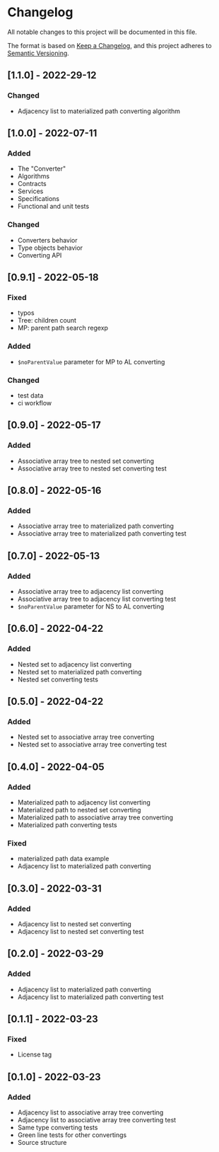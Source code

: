 # Changelog

All notable changes to this project will be documented in this file.

The format is based on [Keep a Changelog](https://keepachangelog.com/en/1.0.0/),
and this project adheres to [Semantic Versioning](https://semver.org/spec/v2.0.0.html).

## [1.1.0] - 2022-29-12

### Changed

- Adjacency list to materialized path converting algorithm

## [1.0.0] - 2022-07-11

### Added

- The "Converter"
- Algorithms
- Contracts
- Services
- Specifications
- Functional and unit tests

### Changed

- Converters behavior
- Type objects behavior
- Converting API

## [0.9.1] - 2022-05-18

### Fixed

- typos
- Tree: children count
- MP: parent path search regexp

### Added

- `$noParentValue` parameter for MP to AL converting

### Changed

- test data
- ci workflow

## [0.9.0] - 2022-05-17

### Added

- Associative array tree to nested set converting
- Associative array tree to nested set converting test

## [0.8.0] - 2022-05-16

### Added

- Associative array tree to materialized path converting
- Associative array tree to materialized path converting test

## [0.7.0] - 2022-05-13

### Added

- Associative array tree to adjacency list converting
- Associative array tree to adjacency list converting test
- `$noParentValue` parameter for NS to AL converting

## [0.6.0] - 2022-04-22

### Added

- Nested set to adjacency list converting
- Nested set to materialized path converting
- Nested set converting tests

## [0.5.0] - 2022-04-22

### Added

- Nested set to associative array tree converting
- Nested set to associative array tree converting test

## [0.4.0] - 2022-04-05

### Added

- Materialized path to adjacency list converting
- Materialized path to nested set converting
- Materialized path to associative array tree converting
- Materialized path converting tests

### Fixed

- materialized path data example
- Adjacency list to materialized path converting

## [0.3.0] - 2022-03-31

### Added

- Adjacency list to nested set converting
- Adjacency list to nested set converting test

## [0.2.0] - 2022-03-29

### Added

- Adjacency list to materialized path converting
- Adjacency list to materialized path converting test

## [0.1.1] - 2022-03-23

### Fixed

- License tag

## [0.1.0] - 2022-03-23

### Added

- Adjacency list to associative array tree converting
- Adjacency list to associative array tree converting test
- Same type converting tests
- Green line tests for other convertings
- Source structure
